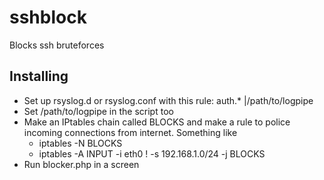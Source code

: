 sshblock
========

Blocks ssh bruteforces

Installing
----------
* Set up rsyslog.d or rsyslog.conf with this rule: auth.* |/path/to/logpipe
* Set /path/to/logpipe in the script too
* Make an IPtables chain called BLOCKS and make a rule to police incoming connections from internet. Something like
  * iptables -N BLOCKS
  * iptables -A INPUT -i eth0 ! -s 192.168.1.0/24 -j BLOCKS
* Run blocker.php in a screen
